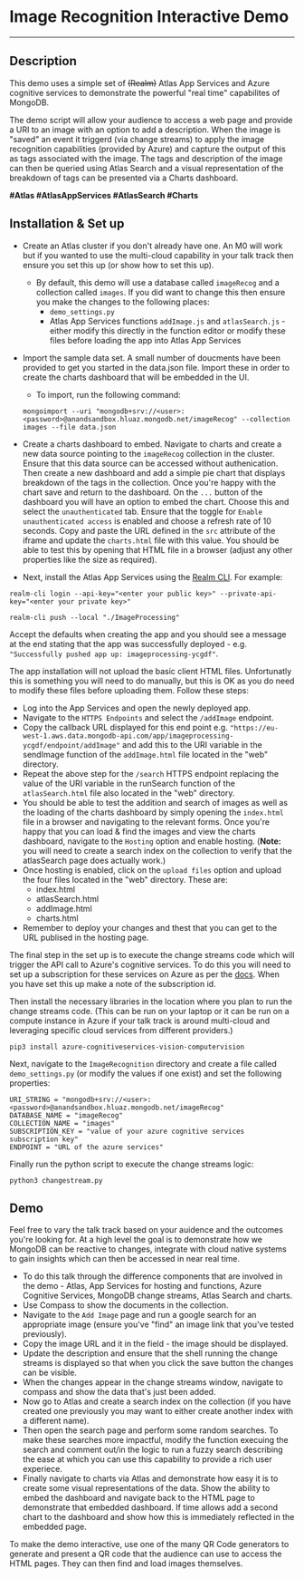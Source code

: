 

# Image Recognition Interactive Demo
---

## Description
This demo uses a simple set of ~~(Realm)~~ Atlas App Services and Azure cognitive services to demonstrate the powerful "real time" capabilites of MongoDB. 

The demo script will allow your audience to access a web page and provide a URI to an image with an option to add a description. When the image is "saved" an event it triggerd (via change streams) to apply the image recognition capabilities (provided by Azure) and capture the output of this as tags associated with the image. The tags and description of the image can then be queried using Atlas Search and a visual representation of the breakdown of tags can be presented via a Charts dashboard.

**\#Atlas \#AtlasAppServices \#AtlasSearch \#Charts**

## Installation & Set up

- Create an Atlas cluster if you don't already have one. An M0 will work but if you wanted to use the multi-cloud capability in your talk track then ensure you set this up (or show how to set this up).
  - By default, this demo will use a database called `imageRecog` and a collection called `images`. If you did want to change this then ensure you make the changes to the following places:
    - `demo_settings.py`
    - Atlas App Services functions `addImage.js` and `atlasSearch.js` - either modify this directly in the function editor or modify these files before loading the app into Atlas App Services
- Import the sample data set. A small number of doucments have been provided to get you started in the data.json file. Import these in order to create the charts dashboard that will be embedded in the UI.
  - To import, run the following command:
  ```
  mongoimport --uri "mongodb+srv://<user>:<password>@anandsandbox.hluaz.mongodb.net/imageRecog" --collection images --file data.json
  ```
- Create a charts dashboard to embed. Navigate to charts and create a new data source pointing to the `imageRecog` collection in the cluster. Ensure that this data source can be accessed without authenication. Then create a new dashboard and add a simple pie chart that displays breakdown of the tags in the collection. Once you're happy with the chart save and return to the dashboard. On the `...` button of the dashboard you will have an option to embed the chart. Choose this and select the `unauthenticated` tab. Ensure that the toggle for `Enable unauthenticated access` is enabled and choose a refresh rate of 10 seconds. Copy and paste the URL defined in the `src` attribute of the iframe and update the `charts.html` file with this value. You should be able to test this by opening that HTML file in a browser (adjust any other properties like the size as required).
  
- Next, install the Atlas App Services using the [Realm CLI](https://www.mongodb.com/docs/atlas/app-services/cli/realm-cli-push). For example:

```
realm-cli login --api-key="<enter your public key>" --private-api-key="<enter your private key>"

realm-cli push --local "./ImageProcessing"
```
Accept the defaults when creating the app and you should see a message at the end stating that the app was successfully deployed - e.g. `"Successfully pushed app up: imageprocessing-ycgdf"`.

The app installation will not upload the basic client HTML files. Unfortunatly this is something you will need to do manually, but this is OK as you do need to modify these files before uploading them. Follow these steps:
- Log into the App Services and open the newly deployed app.
- Navigate to the `HTTPS Endpoints` and select the `/addImage` endpoint.
- Copy the callback URL displayed for this end point e.g. `"https://eu-west-1.aws.data.mongodb-api.com/app/imageprocessing-ycgdf/endpoint/addImage"` and add this to the URI variable in the sendImage function of the `addImage.html` file located in the "web" directory.
- Repeat the above step for the `/search` HTTPS endpoint replacing the value of the URI variable in the runSearch function of the `atlasSearch.html` file also located in the "web" directory.
- You should be able to test the addition and search of images as well as the loading of the charts dashboard by simply opening the `index.html` file in a browser and navigating to the relevant forms. Once you're happy that you can load & find the images and view the charts dashboard, navigate to the `Hosting` option and enable hosting. (**Note:** you will need to create a search index on the collection to verify that the atlasSearch page does actually work.)
- Once hosting is enabled, click on the `upload files` option and upload the four files located in the "web" directory. These are:
  - index.html
  - atlasSearch.html
  - addImage.html
  - charts.html
- Remember to deploy your changes and thest that you can get to the URL publised in the hosting page.

The final step in the set up is to execute the change streams code which will trigger the API call to Azure's cognitive services. To do this you will need to set up a subscription for these services on Azure as per the [docs](https://azure.com/docs). When you have set this up make a note of the subscription id. 

Then install the necessary libraries in the location where you plan to run the change streams code. (This can be run on your laptop or it can be run on a compute instance in Azure if your talk track is around multi-cloud and leveraging specific cloud services from different providers.)

```
pip3 install azure-cognitiveservices-vision-computervision
```

Next, navigate to the `ImageRecognition` directory and create a file called `demo_settings.py` (or modify the values if one exist) and set the following properties:
```
URI_STRING = "mongodb+srv://<user>:<password>@anandsandbox.hluaz.mongodb.net/imageRecog"
DATABASE_NAME = "imageRecog"
COLLECTION_NAME = "images"
SUBSCRIPTION_KEY = "value of your azure cognitive services subscription key"
ENDPOINT = "URL of the azure services"
```

Finally run the python script to execute the change streams logic:

```
python3 changestream.py
```

## Demo
Feel free to vary the talk track based on your auidence and the outcomes you're looking for. At a high level the goal is to demonstrate how we MongoDB can be reactive to changes, integrate with cloud native systems to gain insights which can then be accessed in near real time.

- To do this talk through the difference components that are involved in the demo - Atlas, App Services for hosting and functions, Azure Cognitive Services, MongoDB change streams, Atlas Search and charts.
- Use Compass to show the documents in the collection.
- Navigate to the `Add Image` page and run a google search for an appropriate image (ensure you've "find" an image link that you've tested previously). 
- Copy the image URL and it in the field - the image should be displayed.
- Update the description and ensure that the shell running the change streams is displayed so that when you click the save button the changes can be visible.
- When the changes appear in the change streams window, navigate to compass and show the data that's just been added.
- Now go to Atlas and create a search index on the collection (if you have created one previously you may want to either create another index with a different name).
- Then open the search page and perform some random searches. To make these searches more impactful, modify the function execuing the search and comment out/in the logic to run a fuzzy search describing the ease at which you can use this capability to provide a rich user experiece.
- Finally navigate to charts via Atlas and demonstrate how easy it is to create some visual representations of the data. Show the ability to embed the dashboard and navigate back to the HTML page to demonstrate that embedded dashboard. If time allows add a second chart to the dashboard and show how this is immediately reflected in the embedded page.


To make the demo interactive, use one of the many QR Code generators to generate and present a QR code that the audience can use to access the HTML pages. They can then find and load images themselves.
